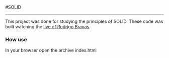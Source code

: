 #SOLID
***
This project was done for studying the principles of SOLID. These code was built watching the [live of Rodrigo Branas](https://www.youtube.com/watch?v=899Qa6sQcRc).

### How use

In your browser open the archive index.html